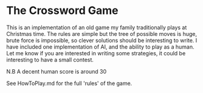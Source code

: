 # The Crossword Game

This is an implementation of an old game my family traditionally plays at Christmas time. 
The rules are simple but the tree of possible moves is huge, brute force is impossible, so clever solutions should be interesting to write. 
I have included one implementation of AI, and the ability to play as a human. 
Let me know if you are interested in writing some strategies, it could be interesting to have a small contest.

N.B A decent human score is around 30

See HowToPlay.md for the full 'rules' of the game.
